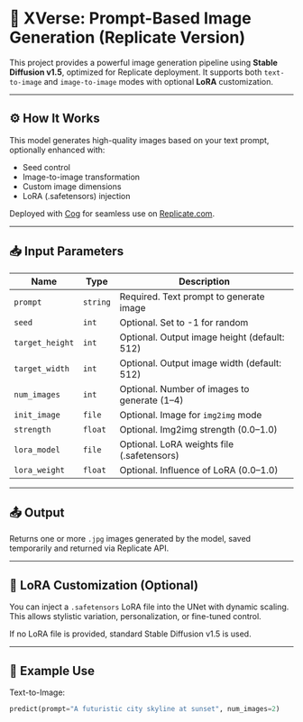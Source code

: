 # 🎨 XVerse: Prompt-Based Image Generation (Replicate Version)

This project provides a powerful image generation pipeline using **Stable Diffusion v1.5**, optimized for Replicate deployment. It supports both `text-to-image` and `image-to-image` modes with optional **LoRA** customization.

---

## ⚙️ How It Works

This model generates high-quality images based on your text prompt, optionally enhanced with:
- Seed control
- Image-to-image transformation
- Custom image dimensions
- LoRA (.safetensors) injection

Deployed with [Cog](https://github.com/replicate/cog) for seamless use on [Replicate.com](https://replicate.com).

---

## 📥 Input Parameters

| Name           | Type     | Description |
|----------------|----------|-------------|
| `prompt`       | `string` | Required. Text prompt to generate image |
| `seed`         | `int`    | Optional. Set to -1 for random |
| `target_height`| `int`    | Optional. Output image height (default: 512) |
| `target_width` | `int`    | Optional. Output image width (default: 512) |
| `num_images`   | `int`    | Optional. Number of images to generate (1–4) |
| `init_image`   | `file`   | Optional. Image for `img2img` mode |
| `strength`     | `float`  | Optional. Img2img strength (0.0–1.0) |
| `lora_model`   | `file`   | Optional. LoRA weights file (.safetensors) |
| `lora_weight`  | `float`  | Optional. Influence of LoRA (0.0–1.0) |

---

## 📤 Output

Returns one or more `.jpg` images generated by the model, saved temporarily and returned via Replicate API.

---

## 🧩 LoRA Customization (Optional)

You can inject a `.safetensors` LoRA file into the UNet with dynamic scaling. This allows stylistic variation, personalization, or fine-tuned control.

If no LoRA file is provided, standard Stable Diffusion v1.5 is used.

---

## 🧪 Example Use

Text-to-Image:
```python
predict(prompt="A futuristic city skyline at sunset", num_images=2)
